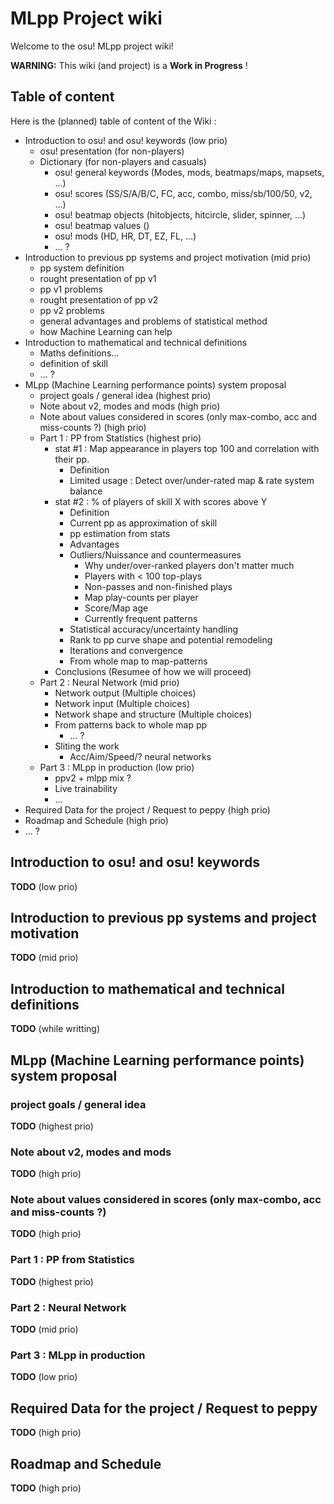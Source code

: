 # MLpp Project wiki

Welcome to the osu! MLpp project wiki!

**WARNING:** This wiki (and project) is a **Work in Progress** !

## Table of content

Here is the (planned) table of content of the Wiki :

- Introduction to osu! and osu! keywords (low prio)
    - osu! presentation (for non-players)
    - Dictionary (for non-players and casuals)
        - osu! general keywords (Modes, mods, beatmaps/maps, mapsets, ...)
        - osu! scores (SS/S/A/B/C, FC, acc, combo, miss/sb/100/50, v2, ...)
        - osu! beatmap objects (hitobjects, hitcircle, slider, spinner, ...)
        - osu! beatmap values ()
        - osu! mods (HD, HR, DT, EZ, FL, ...)
        - ... ?
- Introduction to previous pp systems and project motivation (mid prio)
    - pp system definition
    - rought presentation of pp v1
    - pp v1 problems
    - rought presentation of pp v2
    - pp v2 problems
    - general advantages and problems of statistical method
    - how Machine Learning can help
- Introduction to mathematical and technical definitions
    - Maths definitions...
    - definition of skill
    - ... ?
- MLpp (Machine Learning performance points) system proposal
    - project goals / general idea (highest prio)
    - Note about v2, modes and mods (high prio)
    - Note about values considered in scores (only max-combo, acc and miss-counts ?) (high prio)
    - Part 1 : PP from Statistics (highest prio)
        - stat #1 : Map appearance in players top 100 and correlation with their pp.
            - Definition
            - Limited usage : Detect over/under-rated map & rate system balance
        - stat #2 : % of players of skill X with scores above Y
            - Definition
            - Current pp as approximation of skill
            - pp estimation from stats
            - Advantages
            - Outliers/Nuissance and countermeasures
                - Why under/over-ranked players don't matter much
                - Players with < 100 top-plays
                - Non-passes and non-finished plays
                - Map play-counts per player
                - Score/Map age
                - Currently frequent patterns
            - Statistical accuracy/uncertainty handling
            - Rank to pp curve shape and potential remodeling
            - Iterations and convergence
            - From whole map to map-patterns
        - Conclusions (Resumee of how we will proceed)
    - Part 2 : Neural Network (mid prio)
        - Network output (Multiple choices)
        - Network input (Multiple choices)
        - Network shape and structure (Multiple choices)
        - From patterns back to whole map pp
            - ... ?
        - Sliting the work
            - Acc/Aim/Speed/? neural networks
    - Part 3 : MLpp in production (low prio)
        - ppv2 + mlpp mix ?
        - Live trainability
        - ...
- Required Data for the project / Request to peppy (high prio)
- Roadmap and Schedule (high prio)
- ... ?


## Introduction to osu! and osu! keywords

**TODO** (low prio)

## Introduction to previous pp systems and project motivation

**TODO** (mid prio)

## Introduction to mathematical and technical definitions

**TODO** (while writting)

## MLpp (Machine Learning performance points) system proposal
### project goals / general idea

**TODO** (highest prio)

### Note about v2, modes and mods

**TODO** (high prio)

### Note about values considered in scores (only max-combo, acc and miss-counts ?)

**TODO** (high prio)

### Part 1 : PP from Statistics

**TODO** (highest prio)

### Part 2 : Neural Network

**TODO** (mid prio)

### Part 3 : MLpp in production

**TODO** (low prio)

## Required Data for the project / Request to peppy

**TODO** (high prio)

## Roadmap and Schedule

**TODO** (high prio)
